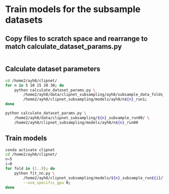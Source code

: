 # Train models for the subsample datasets

## Copy files to scratch space and rearrange to match calculate_dataset_params.py

```bash
```

## Calculate dataset parameters

```bash
cd /home2/ayh8/clipnet/
for n in 5 10 15 20 30; do
    python calculate_dataset_params.py \
        /home2/ayh8/data/clipnet_subsampling/ayh8/subsample_data_folds_n${n}_run1/ \
        /home2/ayh8/clipnet_subsampling/models/ayh8/n${n}_run1;
done

python calculate_dataset_params.py \
    /home2/ayh8/data/clipnet_subsampling/${n}_subsample_run00/ \
    /home2/ayh8/clipnet_subsampling/models/ayh8/n${n}_run00
```

## Train models

```bash
conda activate clipnet
cd /home2/ayh8/clipnet/
n=5
i=0
for fold in {1..9}; do
    python fit_nn.py \
        /home2/ayh8/clipnet_subsampling/models/${n}_subsample_run${i}/f${fold} \
        --use_specific_gpu 0;
done
```
